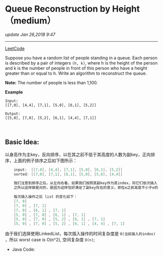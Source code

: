 # Queue Reconstruction by Height （medium）
_update Jan 26,2018 9:47_

---
[LeetCode](https://leetcode.com/problems/queue-reconstruction-by-height/description/)

Suppose you have a random list of people standing in a queue. Each person is described by a pair of integers `(h, k)`, where h is the height of the person and k is the number of people in front of this person who have a height greater than or equal to h. Write an algorithm to reconstruct the queue.

**Note:**
The number of people is less than 1,100.


**Example**
    
    Input:
    [[7,0], [4,4], [7,1], [5,0], [6,1], [5,2]]
    
    Output:
    [[5,0], [7,0], [5,2], [6,1], [4,4], [7,1]]
    
<br>

## Basic Idea:
以身高作为主key，反向排序，以在其之前不低于其高度的人数为副key，正向排序，上面的例子排序之后如下图所示：
```c
    input:  [[7,0], [4,4], [7,1], [5,0], [6,1], [5,2]]
    sorted: [[7,0], [7,1], [6,1], [5,0], [5,0], [4,4]]
    
    我们注意到排序之后，从左向右看，如果我们按照其副key作为其index，将它们依次插入 list，就可得到 result；
    之所以这样做是对的，是因为这样恰好满足了副key存在的意义，即在e之前高度不小于e的数量。
    
    每次插入操作之后 list 的变化如下：
    [7, 0] 
    [7, 0] , [7, 1]  
    [7, 0] , [6, 1] , [7, 1]  
    [5, 0] , [7, 0] , [6, 1] , [7, 1]  
    [5, 0] , [7, 0] , [5, 2] , [6, 1] , [7, 1]  
    [5, 0] , [7, 0] , [5, 2] , [6, 1] , [4, 4] , [7, 1] 
```
由于我们选择使用LinkedList，每次插入操作的时间复杂度是 `O(当前插入的index)` ，所以 worst case is O(n^2), 空间复杂度 `O(n)`;

* Java Code:
```java

    
    
    
    
    
    
    
    
    
    
    
    
    